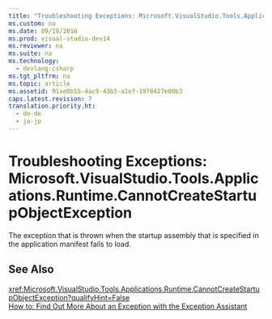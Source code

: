 ```yaml
---
title: "Troubleshooting Exceptions: Microsoft.VisualStudio.Tools.Applications.Runtime.CannotCreateStartupObjectException"
ms.custom: na
ms.date: 09/18/2016
ms.prod: visual-studio-dev14
ms.reviewer: na
ms.suite: na
ms.technology: 
  - devlang-csharp
ms.tgt_pltfrm: na
ms.topic: article
ms.assetid: 91ae0b55-4ac9-43b3-a1ef-1970427e00b3
caps.latest.revision: 7
translation.priority.ht: 
  - de-de
  - ja-jp
---
```

# Troubleshooting Exceptions: Microsoft.VisualStudio.Tools.Applications.Runtime.CannotCreateStartupObjectException
The exception that is thrown when the startup assembly that is specified in the application manifest fails to load.  
  
## See Also  
 <xref:Microsoft.VisualStudio.Tools.Applications.Runtime.CannotCreateStartupObjectException?qualifyHint=False>   
 [How to: Find Out More About an Exception with the Exception Assistant](../Topic/How%20to:%20Use%20the%20Exception%20Assistant.md)